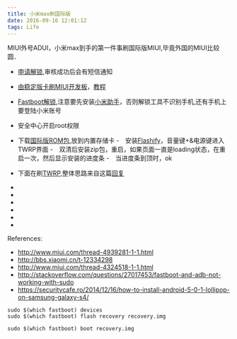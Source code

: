 ```yaml
---
title: 小米max刷国际版
date: 2016-09-16 12:01:12
tags: Life
---
```


MIUI外号ADUI，小米max到手的第一件事刷国际版MIUI,毕竟外国的MIUI比较圆．

 <!-- more -->


- [申请解锁](http://www.miui.com/unlock/),审核成功后会有短信通知
- [由稳定版卡刷MIUI开发板](http://www.miui.com/download-315.html)，[教程](http://www.miui.com/shuaji-329.html)
- [Fastboot解锁](http://www.miui.com/thread-3367802-1-1.html),注意要先安装[小米助手](http://zhushou.xiaomi.com/)，否则解锁工具不识别手机,还有手机上要登陆小米账号
- 安全中心开启root权限
- 下载[国际版ROM包](http://en.miui.com/download-302.html),放到内置存储卡
-　安装[Flashify](http://www.miui.com/thread-4939281-1-1.html)，音量键+&电源键进入 TWRP界面
-　双清后安装zip包，重启，如果页面一直是loading状态，在重启一次，然后显示安装的进度条
-　当进度条到顶时，ok

- 下面在刷[TWRP](http://en.miui.com/thread-293031-1-1.html),整体思路来自这篇[回复](http://en.miui.com/thread-287609-1-1.html)
-
-
-
-
-
-


References:
- http://www.miui.com/thread-4939281-1-1.html
- http://bbs.xiaomi.cn/t-12334298
- http://www.miui.com/thread-4324518-1-1.html
- http://stackoverflow.com/questions/27017453/fastboot-and-adb-not-working-with-sudo
- https://securitycafe.ro/2014/12/16/how-to-install-android-5-0-1-lollipop-on-samsung-galaxy-s4/


```
sudo $(which fastboot) devices
sudo $(which fastboot) flash recovery recovery.img

sudo $(which fastboot) boot recovery.img

```













